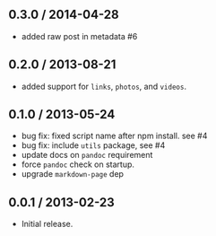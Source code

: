 0.3.0 / 2014-04-28
------------------
* added raw post in metadata #6

0.2.0 / 2013-08-21
------------------
* added support for `links`, `photos`, and `videos`.

0.1.0 / 2013-05-24
------------------
* bug fix: fixed script name after npm install. see #4
* bug fix: include `utils` package, see #4
* update docs on `pandoc` requirement
* force `pandoc` check on startup.
* upgrade `markdown-page` dep

0.0.1 / 2013-02-23
------------------
* Initial release.
